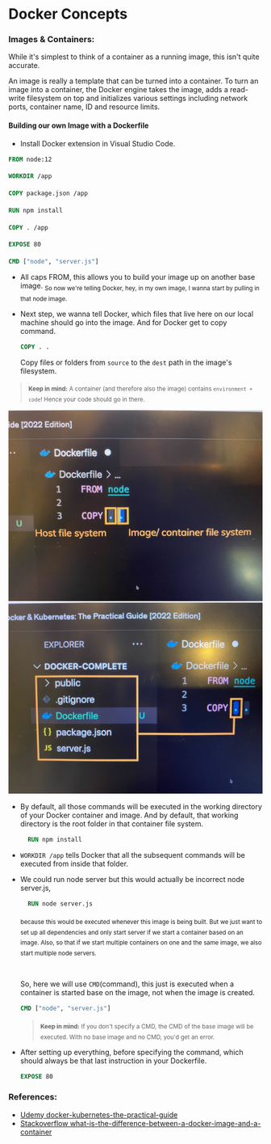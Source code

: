 # Docker Concepts

### Images & Containers:

While it's simplest to think of a container as a running image, this isn't quite accurate.

An image is really a template that can be turned into a container. 
To turn an image into a container, the Docker engine takes the image, adds a read-write filesystem on top and initializes various settings including network ports, container name, ID and resource limits.

#### Building our own Image with a Dockerfile

- Install Docker extension in Visual Studio Code.
```dockerfile
FROM node:12

WORKDIR /app

COPY package.json /app

RUN npm install

COPY . /app

EXPOSE 80

CMD ["node", "server.js"]
```

- All caps FROM, this allows you to build your image up on another base image.
<sub>So now we're telling Docker, hey, in my own image, I wanna start by pulling in that node image.</sub>

- Next step, we wanna tell Docker, which files that live here on our local machine should go into the image.
  And for Docker get to copy command.
  ```dockerfile
  COPY . .
  ```
  Copy files or folders from ``source`` to the ``dest`` path in the image's filesystem.

><sub> **Keep in mind:** A container (and therefore also the image) contains ``environment + code``! Hence your code should go in there.</sub>

<img src="/assets/images/docker/copy.jpg"/>

<img src="/assets/images/docker/copy1.jpg"/>

- By default, all those commands will be executed in the working directory of your Docker container and image. And by default, that working directory is the root folder in that container file system.
  
  ```dockerfile
    RUN npm install
  ```

- ```WORKDIR /app``` tells Docker that all the subsequent commands will be executed from inside that folder.

- We could run node server but this would actually be incorrect node server.js,
  ```dockerfile
    RUN node server.js
  ```
   <sub>because this would be executed whenever this image is being built.
   But we just want to set up all dependencies and only start server if we start a container based on an image. Also, so that if we start multiple containers on one and the same image, we also start multiple node servers. </sub>
    
    <br/>

    So, here we will use ``CMD``(command), this just is executed when a container is started base on the image, not when the image is created.
    
    ```dockerfile
    CMD ["node", "server.js"]
    ```

    ><sub> **Keep in mind:** If you don't specify a CMD, the CMD of the base image will be executed. With no base image and no CMD, you'd get an error.</sub>

- After setting up everything, before specifying the command, which should always be that last instruction in your Dockerfile. 
  
    ```dockerfile
    EXPOSE 80
    ```

### References:

- [Udemy docker-kubernetes-the-practical-guide](https://www.udemy.com/course/docker-kubernetes-the-practical-guide/)
- [Stackoverflow what-is-the-difference-between-a-docker-image-and-a-container](https://stackoverflow.com/questions/23735149/what-is-the-difference-between-a-docker-image-and-a-container)